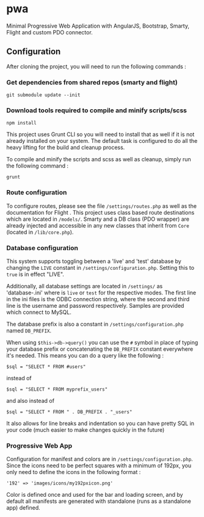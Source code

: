 # pwa
Minimal Progressive Web Application with AngularJS, Bootstrap, Smarty, Flight and custom PDO connector.

## Configuration

After cloning the project, you will need to run the following commands :

### Get dependencies from shared repos (smarty and flight)
```git submodule update --init```

### Download tools required to compile and minify scripts/scss
```npm install```

This project uses Grunt CLI so you will need to install that as well if it is not already installed on your system. The default task is configured to do all the heavy lifting for the build and cleanup process.

To compile and minify the scripts and scss as well as cleanup, simply run the following command :

```grunt```


### Route configuration

To configure routes, please see the file `/settings/routes.php` as well as the documentation for Flight .  This project uses class based route destinations which are located in `/models/`. Smarty and a DB class (PDO wrapper) are already injected and accessible in any new classes that inherit from `Core` (located in `/lib/core.php`).

### Database configuration

This system supports toggling between a 'live' and 'test' database by changing the `LIVE` constant in `/settings/configuration.php`. Setting this to `true` is in effect "LIVE".

Additionally, all database settings are located in `/settings/` as  'database-<mode>.ini' where <mode> is `live` or `test` for the respective modes. The first line in the ini files is the ODBC connection string, where the second and third line is the username and password respectively. Samples are provided which connect to MySQL.

The database prefix is also a constant in `/settings/configuration.php` named `DB_PREFIX`.

When using `$this->db->query()` you can use the `#` symbol in place of typing your database prefix or concatenating the `DB_PREFIX` constant everywhere it's needed. This means you can do a query like the following :

```
$sql = "SELECT * FROM #users"
```

instead of 

```
$sql = "SELECT * FROM myprefix_users"
```

and also instead of
```
$sql = "SELECT * FROM " . DB_PREFIX . "_users"
```

It also allows for line breaks and indentation so you can have pretty SQL in your code (much easier to make changes quickly in the future)


### Progressive Web App

Configuration for manifest and colors are in `/settings/configuration.php`.  Since the icons need to be perfect squares with a minimum of 192px, you only need to define the icons in the following format :

```'192' => 'images/icons/my192pxicon.png'```

Color is defined once and used for the bar and loading screen, and by default all manifests are generated with standalone (runs as a standalone app) defined.
